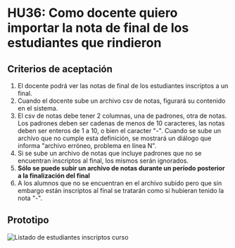 # HU36: Como docente quiero importar la nota de final de los estudiantes que rindieron

## Criterios de aceptación
1. El docente podrá ver las notas de final de los estudiantes inscriptos a un final.
2. Cuando el docente sube un archivo csv de notas, figurará su contenido en el sistema.
3. El csv de notas debe tener 2 columnas, una de padrones, otra de notas. Los padrones deben ser cadenas de menos de 10 caracteres, las notas deben ser enteros de 1 a 10, o bien el caracter "-". Cuando se sube un archivo que no cumple esta definición, se mostrará un diálogo que informa "archivo erróneo, problema en línea N".
4. Si se sube un archivo de notas que incluye padrones que no se encuentran inscriptos al final, los mismos serán ignorados.
5. **Sólo se puede subir un archivo de notas durante un período posterior a la finalización del final**
6. A los alumnos que no se encuentran en el archivo subido pero que sin embargo están inscriptos al final se tratarán como si hubieran tenido la nota "-".

## Prototipo

![Listado de estudiantes inscriptos curso](./prototipos/subir-notas-final.png)

